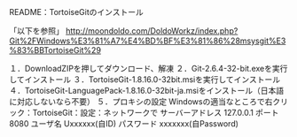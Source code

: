 README：TortoiseGitのインストール

「以下を参照」
http://moondoldo.com/DoldoWorkz/index.php?Git%2FWindows%E3%81%A7%E4%BD%BF%E3%81%86%28msysgit%E3%83%BBTortoiseGit%29

１．DownloadZIPを押してダウンロード、解凍
２．Git-2.6.4-32-bit.exeを実行してインストール
３．TortoiseGit-1.8.16.0-32bit.msiを実行してインストール
４．TortoiseGit-LanguagePack-1.8.16.0-32bit-ja.msiをインストール（日本語に対応しないなら不要）
５．プロキシの設定	Windowsの適当なところで右クリック：TortoiseGit：設定：ネットワークで
	サーバーアドレス	127.0.0.1
	ポート				8080
	ユーザ名			Uxxxxxx(自ID)
	パスワード			xxxxxxx(自Password)

